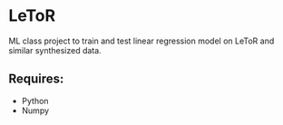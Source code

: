 # LeToR
ML class project to train and test linear regression model on LeToR and similar synthesized data.

## Requires:
  - Python
  - Numpy
  
  
